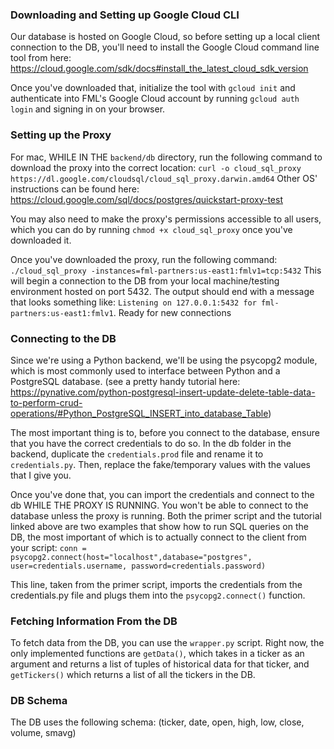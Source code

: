 ### Downloading and Setting up Google Cloud CLI
Our database is hosted on Google Cloud, so before setting up a local client connection to the DB, you'll need to install the Google Cloud command line tool from here: https://cloud.google.com/sdk/docs#install_the_latest_cloud_sdk_version 

Once you've downloaded that, initialize the tool with `gcloud init` and authenticate into FML's Google Cloud account by running  `gcloud auth login` and signing in on your browser.

### Setting up the Proxy
For mac, WHILE IN THE `backend/db` directory, run the following command to download the proxy into the correct location:
`curl -o cloud_sql_proxy https://dl.google.com/cloudsql/cloud_sql_proxy.darwin.amd64`
Other OS' instructions can be found here: https://cloud.google.com/sql/docs/postgres/quickstart-proxy-test 

You may also need to make the proxy's permissions accessible to all users, which you can do by running `chmod +x cloud_sql_proxy` once you've downloaded it.

Once you've downloaded the proxy, run the following command:
`./cloud_sql_proxy -instances=fml-partners:us-east1:fmlv1=tcp:5432`
This will begin a connection to the DB from your local machine/testing environment hosted on port 5432. The output should end with a message that looks something like:
`Listening on 127.0.0.1:5432 for fml-partners:us-east1:fmlv1`.
Ready for new connections

### Connecting to the DB
Since we're using a Python backend, we'll be using the psycopg2 module, which is most commonly used to interface between Python and a PostgreSQL database. (see a pretty handy tutorial here: https://pynative.com/python-postgresql-insert-update-delete-table-data-to-perform-crud-operations/#Python_PostgreSQL_INSERT_into_database_Table)

The most important thing is to, before you connect to the database, ensure that you have the correct credentials to do so. In the db folder in the backend, duplicate the `credentials.prod` file and rename it to `credentials.py`. Then, replace the fake/temporary values with the values that I give you. 

Once you've done that, you can import the credentials and connect to the db WHILE THE PROXY IS RUNNING. You won't be able to connect to the database unless the proxy is running. Both the primer script and the tutorial linked above are two examples that show how to run SQL queries on the DB, the most important of which is to actually connect to the client from your script:
`conn = psycopg2.connect(host="localhost",database="postgres", user=credentials.username, password=credentials.password)`

This line, taken from the primer script, imports the credentials from the credentials.py file and plugs them into the `psycopg2.connect()` function.

### Fetching Information From the DB
To fetch data from the DB, you can use the `wrapper.py` script. Right now, the only implemented functions are `getData()`, which takes in a ticker as an argument and returns a list of tuples of historical data for that ticker, and `getTickers()` which returns a list of all the tickers in the DB.

### DB Schema
The DB uses the following schema:
(ticker, date, open, high, low, close, volume, smavg)









